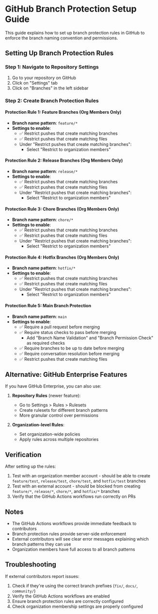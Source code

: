 # GitHub Branch Protection Setup Guide

This guide explains how to set up branch protection rules in GitHub to enforce the branch naming convention and permissions.

## Setting Up Branch Protection Rules

### Step 1: Navigate to Repository Settings

1. Go to your repository on GitHub
2. Click on "Settings" tab
3. Click on "Branches" in the left sidebar

### Step 2: Create Branch Protection Rules

#### Protection Rule 1: Feature Branches (Org Members Only)

- **Branch name pattern**: `feature/*`
- **Settings to enable**:
  - ✅ Restrict pushes that create matching branches
  - ✅ Restrict pushes that create matching files
  - Under "Restrict pushes that create matching branches":
    - Select "Restrict to organization members"

#### Protection Rule 2: Release Branches (Org Members Only)

- **Branch name pattern**: `release/*`
- **Settings to enable**:
  - ✅ Restrict pushes that create matching branches
  - ✅ Restrict pushes that create matching files
  - Under "Restrict pushes that create matching branches":
    - Select "Restrict to organization members"

#### Protection Rule 3: Chore Branches (Org Members Only)

- **Branch name pattern**: `chore/*`
- **Settings to enable**:
  - ✅ Restrict pushes that create matching branches
  - ✅ Restrict pushes that create matching files
  - Under "Restrict pushes that create matching branches":
    - Select "Restrict to organization members"

#### Protection Rule 4: Hotfix Branches (Org Members Only)

- **Branch name pattern**: `hotfix/*`
- **Settings to enable**:
  - ✅ Restrict pushes that create matching branches
  - ✅ Restrict pushes that create matching files
  - Under "Restrict pushes that create matching branches":
    - Select "Restrict to organization members"

#### Protection Rule 5: Main Branch Protection

- **Branch name pattern**: `main`
- **Settings to enable**:
  - ✅ Require a pull request before merging
  - ✅ Require status checks to pass before merging
    - Add "Branch Name Validation" and "Branch Permission Check" as required checks
  - ✅ Require branches to be up to date before merging
  - ✅ Require conversation resolution before merging
  - ✅ Restrict pushes that create matching files

## Alternative: GitHub Enterprise Features

If you have GitHub Enterprise, you can also use:

1. **Repository Rules** (newer feature):

   - Go to Settings > Rules > Rulesets
   - Create rulesets for different branch patterns
   - More granular control over permissions

2. **Organization-level Rules**:
   - Set organization-wide policies
   - Apply rules across multiple repositories

## Verification

After setting up the rules:

1. Test with an organization member account - should be able to create `feature/test`, `release/test`, `chore/test`, and `hotfix/test` branches
2. Test with an external account - should be blocked from creating `feature/*`, `release/*`, `chore/*`, and `hotfix/*` branches
3. Verify that the GitHub Actions workflows run correctly on PRs

## Notes

- The GitHub Actions workflows provide immediate feedback to contributors
- Branch protection rules provide server-side enforcement
- External contributors will see clear error messages explaining which branch patterns they can use
- Organization members have full access to all branch patterns

## Troubleshooting

If external contributors report issues:

1. Check if they're using the correct branch prefixes (`fix/`, `docs/`, `community/`)
2. Verify the GitHub Actions workflows are enabled
3. Ensure branch protection rules are correctly configured
4. Check organization membership settings are properly configured
